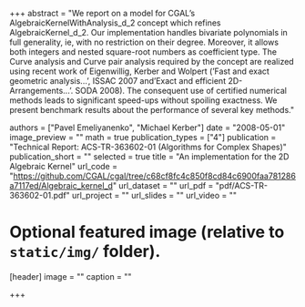 +++
abstract = "We report on a model for CGAL’s AlgebraicKernelWithAnalysis_d_2 concept which refines AlgebraicKernel_d_2. Our implementation handles bivariate polynomials in full generality, ie, with no restriction on their degree. Moreover, it allows both integers and nested square-root numbers as coefficient type. The Curve analysis and Curve pair analysis required by the concept are realized using recent work of Eigenwillig, Kerber and Wolpert (’Fast and exact geometric analysis...’, ISSAC 2007 and’Exact and efficient 2D-Arrangements...’. SODA 2008). The consequent use of certified numerical methods leads to significant speed-ups without spoiling exactness. We present benchmark results about the performance of several key methods."

authors = ["Pavel Emeliyanenko", "Michael Kerber"]
date = "2008-05-01"
image_preview = ""
math = true
publication_types = ["4"]
publication = "Technical Report: ACS-TR-363602-01 (Algorithms for Complex Shapes)"
publication_short = ""
selected = true
title = "An implementation for the 2D Algebraic Kernel"
url_code = "https://github.com/CGAL/cgal/tree/c68cf8fc4c850f8cd84c6900faa781286a7117ed/Algebraic_kernel_d"
url_dataset = ""
url_pdf = "pdf/ACS-TR-363602-01.pdf"
url_project = ""
url_slides = ""
url_video = ""

# Optional featured image (relative to `static/img/` folder).
[header]
image = ""
caption = ""

+++
